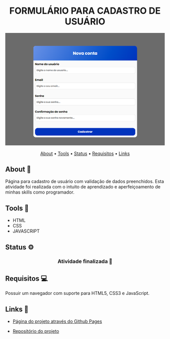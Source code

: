 <h1 align="center">FORMULÁRIO PARA CADASTRO DE USUÁRIO</h1>

<img src="./assets/images/tela.png">

<p align="center">
 <a href="#about">About</a> •
 <a href="#tools">Tools</a> • 
 <a href="#status">Status</a> • 
 <a href="#requisitos">Requisitos</a> • 
 <a href="#links">Links</a> 
</p>

<h2 id="about"> About 📕</h2>
 Página para cadastro de usuário com validação de dados preenchidos. Esta atividade foi realizada com o intuito de aprendizado e aperfeiçoamento de minhas skills como programador.

<h2 id="tools"> Tools 🔨</h2>

- HTML
- CSS
- JAVASCRIPT

<h2 id="status"> Status ⚙️</h2>
<h3 align="center"> Atividade finalizada 🚀</h3>

<h2 id="requisitos"> Requisitos 💻 </h2>
 Possuir um navegador com suporte para HTML5, CSS3 e JavaScript.

<h2 id="links"> Links 🔗</h2>

- [Página do projeto através do Github Pages](https://victoraugusto310304.github.io/Cadastro--html--css--javascript-/)

- [Repositório do projeto](https://github.com/VictorAugusto310304/Cadastro--html--css--javascript-)